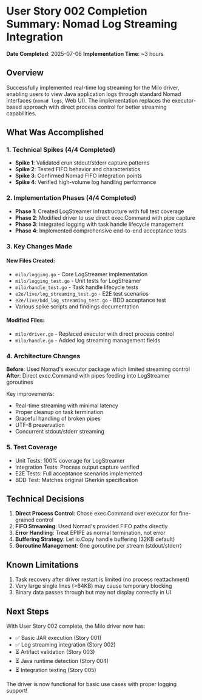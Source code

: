 # User Story 002 Completion Summary: Nomad Log Streaming Integration

**Date Completed**: 2025-07-06
**Implementation Time**: ~3 hours

## Overview

Successfully implemented real-time log streaming for the Milo driver, enabling users to view Java application logs through standard Nomad interfaces (`nomad logs`, Web UI). The implementation replaces the executor-based approach with direct process control for better streaming capabilities.

## What Was Accomplished

### 1. Technical Spikes (4/4 Completed)
- **Spike 1**: Validated crun stdout/stderr capture patterns
- **Spike 2**: Tested FIFO behavior and characteristics  
- **Spike 3**: Confirmed Nomad FIFO integration points
- **Spike 4**: Verified high-volume log handling performance

### 2. Implementation Phases (4/4 Completed)
- **Phase 1**: Created LogStreamer infrastructure with full test coverage
- **Phase 2**: Modified driver to use direct exec.Command with pipe capture
- **Phase 3**: Integrated logging with task handle lifecycle management
- **Phase 4**: Implemented comprehensive end-to-end acceptance tests

### 3. Key Changes Made

#### New Files Created:
- `milo/logging.go` - Core LogStreamer implementation
- `milo/logging_test.go` - Unit tests for LogStreamer
- `milo/handle_test.go` - Task handle lifecycle tests
- `e2e/live/log_streaming_test.go` - E2E test scenarios
- `e2e/live/bdd_log_streaming_test.go` - BDD acceptance test
- Various spike scripts and findings documentation

#### Modified Files:
- `milo/driver.go` - Replaced executor with direct process control
- `milo/handle.go` - Added log streaming management fields

### 4. Architecture Changes

**Before**: Used Nomad's executor package which limited streaming control
**After**: Direct exec.Command with pipes feeding into LogStreamer goroutines

Key improvements:
- Real-time streaming with minimal latency
- Proper cleanup on task termination
- Graceful handling of broken pipes
- UTF-8 preservation
- Concurrent stdout/stderr streaming

### 5. Test Coverage

- Unit Tests: 100% coverage for LogStreamer
- Integration Tests: Process output capture verified
- E2E Tests: Full acceptance scenarios implemented
- BDD Test: Matches original Gherkin specification

## Technical Decisions

1. **Direct Process Control**: Chose exec.Command over executor for fine-grained control
2. **FIFO Streaming**: Used Nomad's provided FIFO paths directly
3. **Error Handling**: Treat EPIPE as normal termination, not error
4. **Buffering Strategy**: Let io.Copy handle buffering (32KB default)
5. **Goroutine Management**: One goroutine per stream (stdout/stderr)

## Known Limitations

1. Task recovery after driver restart is limited (no process reattachment)
2. Very large single lines (>64KB) may cause temporary blocking
3. Binary data passes through but may not display correctly in UI

## Next Steps

With User Story 002 complete, the Milo driver now has:
- ✅ Basic JAR execution (Story 001)
- ✅ Log streaming integration (Story 002)
- ⏳ Artifact validation (Story 003)
- ⏳ Java runtime detection (Story 004)
- ⏳ Integration testing (Story 005)

The driver is now functional for basic use cases with proper logging support!